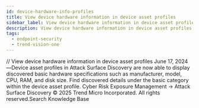 ```yaml
---
id: device-hardware-info-profiles
title: View device hardware information in device asset profiles
sidebar_label: View device hardware information in device asset profiles
description: View device hardware information in device asset profiles
tags:
  - endpoint-security
  - trend-vision-one
---
```


/*<![CDATA[*/ $('#title').html($('meta[name=map-description]').attr('content')); /*]]>*/ View device hardware information in device asset profiles June 17, 2024—Device asset profiles in Attack Surface Discovery are now able to display discovered basic hardware specifications such as manufacturer, model, CPU, RAM, and disk size. Find discovered details under the basic category within the device asset profile. Cyber Risk Exposure Management → Attack Surface Discovery © 2025 Trend Micro Incorporated. All rights reserved.Search Knowledge Base